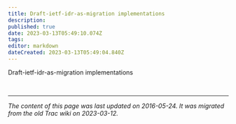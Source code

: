 ```yaml
---
title: Draft-ietf-idr-as-migration implementations 
description: 
published: true
date: 2023-03-13T05:49:10.074Z
tags: 
editor: markdown
dateCreated: 2023-03-13T05:49:04.840Z
---
```


Draft-ietf-idr-as-migration implementations 


&nbsp;
&nbsp;
&nbsp;

---

*The content of this page was last updated on 2016-05-24. It was migrated from the old Trac wiki on 2023-03-12.*
